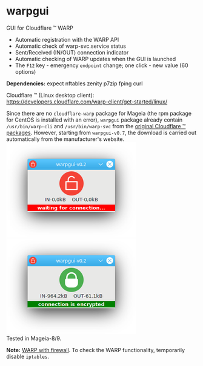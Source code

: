 # warpgui
GUI for Cloudflare ™ WARP  
  
+ Automatic registration with the WARP API
+ Automatic check of warp-svc.service status
+ Sent/Received (IN/OUT) connection indicator
+ Automatic checking of WARP updates when the GUI is launched
+ The `F12` key - emergency `endpoint` change; one click - new value (60 options)
  
**Dependencies:** expect nftables zenity p7zip fping curl

Cloudflare ™ (Linux desktop client): https://developers.cloudflare.com/warp-client/get-started/linux/

Since there are no `cloudflare-warp` package for Mageia (the rpm package for CentOS is installed with an error), `warpgui` package already contain `/usr/bin/warp-cli` and `/usr/bin/warp-svc` from the [original Cloudflare ™ packages](https://pkg.cloudflareclient.com/packages/cloudflare-warp). However, starting from `warpgui-v0.7`, the download is carried out automatically from the manufacturer's website.  
![](https://github.com/AKotov-dev/warpgui/blob/main/ScreenShots/warpgui-11.png) ![](https://github.com/AKotov-dev/warpgui/blob/main/ScreenShots/warpgui-12.png)  
Tested in Mageia-8/9.  
  
**Note:** [WARP with firewall](https://developers.cloudflare.com/cloudflare-one/connections/connect-devices/warp/deployment/firewall/). To check the WARP functionality, temporarily disable `iptables`.
